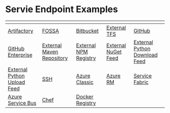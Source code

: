 # Servie Endpoint Examples

| []() |  |  |  |  |
|---|---|---|---|---|
| [Artifactory](artifactory.tf) | [FOSSA](fossa.tf) | [Bitbucket](bitbucket.tf) | [External TFS](externaltfs.tf) | [GitHub](github.tf) |
| [GitHub Enterprise](githubenterprise.tf) | [External Maven Repository](externalmavenrepository.tf) | [External NPM Registry](externalnpmregistry.tf) | [External NuGet Feed](nuget.tf) | [External Python Download Feed](externalPythonDownloadFeed.tf) |
| [External Python Upload Feed](externalPythonUploadFeed.tf) | [SSH](ssh.tf) | [Azure Classic](azureclassic.tf) | [Azure RM](azurerm.tf) | [Service Fabric](servicefabric.tf) |
| [Azure Service Bus](azureservicebus.tf)| [Chef](chef.tf)|[Docker Registry](dockerregistry.tf) | | |

